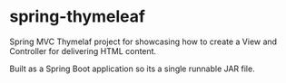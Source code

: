 # spring-thymeleaf

Spring MVC Thymelaf project for showcasing how to create a View and Controller for delivering HTML content.

Built as a Spring Boot application so its a single runnable JAR file.
